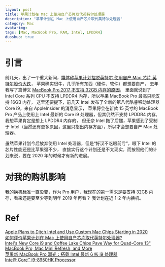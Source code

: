 ```yaml
---
layout: post
title: 苹果计划在 Mac 上使用自产芯片取代英特尔处理器
description: "苹果计划在 Mac 上使用自产芯片取代英特尔处理器"
category: Mac
avatarimg:
tags: [Mac, MacBook Pro, RAM, Intel, LPDDR4]
duoshuo: true
---
```



# 引言

前几天，出了一个重大新闻，[媒体称苹果计划摆脱英特尔 使用自产 Mac 芯片 英特尔股价大跌](https://wallstreetcn.com/articles/3269701)，
苹果确实很牛，几乎所有东西（硬件、软件）都想要自产，
去年我写了篇博文 [MacBook Pro 2017 不支持 32GB 内存的原因](http://jaminzhang.github.io/mac/The-Reason-Of-MacBook-Pro-2017-Dont-Support-32GB-RAM/)，
里面就说到了 Intel Core 系列 CPU 不支持 LPDDR4 内存，所以苹果 MacBook Pro 最高只能支持 16GB 内存，
这里还要提下，前几天 Intel 发布了全新的第八代酷睿移动处理器 Core i9，来自 AppleInsider 的消息显示，
苹果将会在新款 15 英寸的 MacBook Pro 产品上使用上 Intel 最新的 Core i9 处理器，但其仍然不支持 LPDDR4 内存，
我想苹果肯定是想上 LPDDR4 内存的，
但无奈 Intel 拖了后腿，苹果感到了受制于 Intel（当然还有更多原因，这里只指出内存方面），所以才会想要自产 Mac 处理器。  

虽然苹果计划今后放弃使用 Intel 处理器，但是“好汉不吃眼前亏”，眼下 Intel 的芯片性能还是比苹果强不少，
直接实行这个计划还是不太现实，而按照他们的计划来说，要在 2020 年的时候才有新的进展。

# 对我的购机影响

我的换机标准一直没变，作为 Pro 用户，我现在的第一需求是要支持 32GB 内存，看来还是要至少等到明年 2019 年再看？
我计划在近 1-2 年内换机。

# Ref
[Apple Plans to Ditch Intel and Use Custom Mac Chips Starting in 2020](https://www.macrumors.com/2018/04/02/apple-custom-mac-chips-2020/)  
[如何评价苹果计划在 Mac 上使用自产芯片取代英特尔处理器?](https://www.zhihu.com/question/270874395)  
[Intel's New Core i9 and Coffee Lake Chips Pave Way for Quad-Core 13" MacBook Pro, Mac Mini Refresh, and More](https://www.macrumors.com/2018/04/03/intel-debuts-core-i9-coffee-lake-eighth-gen/)  
[苹果新 MacBook Pro 曝光：搭载 Intel 最新 6 核 i9 处理器](http://tech.sina.com.cn/n/k/2018-04-04/doc-ifysuuya3112999.shtml)  
[Intel® Core™ i9-8950HK Processor](https://ark.intel.com/products/134903/Intel-Core-i9-8950HK-Processor-12M-Cache-up-to-4_60-GHz)  
